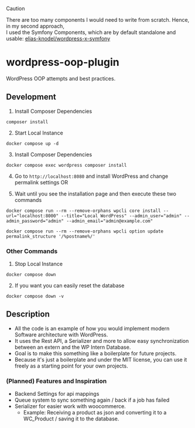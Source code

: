 > [!CAUTION]
> There are too many components I would need to write from scratch. Hence, in my second approach,  
> I used the Symfony Components, which are by default standalone and usable: [elias-knodel/wordpress-x-symfony](https://github.com/elias-knodel/wordpress-x-symfony)

# wordpress-oop-plugin

WordPress OOP attempts and best practices.

## Development

1. Install Composer Dependencies

```shell
composer install
```

2. Start Local Instance

```shell
docker compose up -d
```

3. Install Composer Dependencies

```shell
docker compose exec wordpress composer install
```

4. Go to `http://localhost:8080` and install WordPress and change permalink settings OR

5. Wait until you see the installation page and then execute these two commands

```shell
docker compose run --rm --remove-orphans wpcli core install --url="localhost:8000" --title="Local WordPress" --admin_user="admin" --admin_password="admin" --admin_email="admin@example.com"
```

```shell
docker compose run --rm --remove-orphans wpcli option update permalink_structure '/%postname%/'
```

### Other Commands

1. Stop Local Instance

```shell
docker compose down
```

2. If you want you can easily reset the database

```shell
docker compose down -v
```

## Description

- All the code is an example of how you would implement modern Software architecture with WordPress.
- It uses the Rest API, a Serializer and more to allow easy synchronization between an extern and the WP Intern
  Database.
- Goal is to make this something like a boilerplate for future projects.
- Because it's just a boilerplate and under the MIT license, you can use it freely as a starting point for your own
  projects.

### (Planned) Features and Inspiration

- Backend Settings for api mappings
- Queue system to sync something again / back if a job has failed
- Serializer for easier work with woocommerce.
    - Example: Receiving a product as json and converting it to a WC_Product / saving it to the database.
